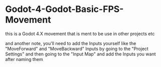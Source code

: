 # Godot-4-Godot-Basic-FPS-Movement
this is a Godot 4.X movement that is ment to be use in other projects etc

and another note, you'll need to add the Inputs yourself like the "MoveForward" and "MoveBackward" Inputs by going to the "Project Settings" and then going to the "Input Map" and add the Inputs you want after naming them
